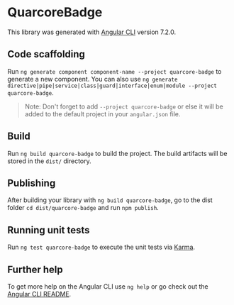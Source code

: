 # QuarcoreBadge

This library was generated with [Angular CLI](https://github.com/angular/angular-cli) version 7.2.0.

## Code scaffolding

Run `ng generate component component-name --project quarcore-badge` to generate a new component. You can also use `ng generate directive|pipe|service|class|guard|interface|enum|module --project quarcore-badge`.
> Note: Don't forget to add `--project quarcore-badge` or else it will be added to the default project in your `angular.json` file. 

## Build

Run `ng build quarcore-badge` to build the project. The build artifacts will be stored in the `dist/` directory.

## Publishing

After building your library with `ng build quarcore-badge`, go to the dist folder `cd dist/quarcore-badge` and run `npm publish`.

## Running unit tests

Run `ng test quarcore-badge` to execute the unit tests via [Karma](https://karma-runner.github.io).

## Further help

To get more help on the Angular CLI use `ng help` or go check out the [Angular CLI README](https://github.com/angular/angular-cli/blob/master/README.md).
